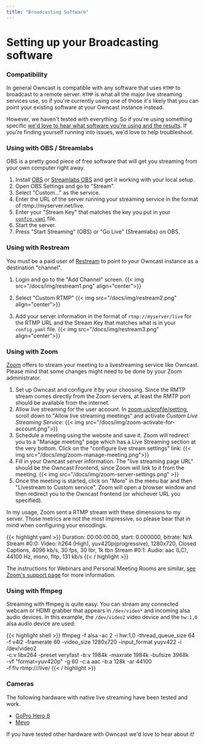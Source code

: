 ```yaml
---
title: "Broadcasting Software"
---
```


# Setting up your Broadcasting software

### Compatibility

In general Owncast is compatible with any software that uses `RTMP` to broadcast to a remote server.  `RTMP` is what all the major live streaming services use, so if you're currently using one of those it's likely that you can point your existing software at your Owncast instance instead.

However, we haven't tested with everything.  So if you're using something specific [we'd love to hear what software you're using and the results](https://github.com/owncast/owncast/issues/new).  If you're finding yourself running into issues, we'd love to help troubleshoot.

### Using with OBS / Streamlabs

OBS is a pretty good piece of free software that will get you streaming from your own computer right away.

1. Install [OBS](https://obsproject.com/) or [Streamlabs OBS](https://streamlabs.com/) and get it working with your local setup.
1. Open OBS Settings and go to "Stream".
2. Select "Custom..." as the service.
3. Enter the URL of the server running your streaming service in the format of rtmp://myserver.net/live.
4. Enter your "Stream Key" that matches the key you put in your [`config.yaml`](/docs/configuration) file.
5. Start the server.
6. Press "Start Streaming" (OBS) or "Go Live" (Streamlabs) on OBS.

### Using with Restream

You must be a paid user of [Restream](http://restream.io) to point to your Owncast instance as a destination "channel".
1. Login and go to the "Add Channel" screen.
{{< img src="/docs/img/restream1.png" align="center">}}

1. Select "Custom RTMP"
{{< img src="/docs/img/restream2.png" align="center">}}

1. Add your server information in the format of `rtmp://myserver/live` for the RTMP URL and the Stream Key that matches what is in your `config.yaml` file.
{{< img src="/docs/img/restream3.png" align="center">}}

### Using with Zoom

[Zoom](https://zoom.us/) offers to stream your meeting to a livestreaming service like Owncast. Please mind that some changes might need to be done by your Zoom administrator.

1. Set up Owncast and configure it by your choosing. Since the RMTP stream comes directly from the Zoom servers, at least the RMTP port should be available from the internet.
2. Allow live streaming for the user account. In [zoom.us/profile/setting](https://zoom.us/profile/setting), scroll down to "Allow live streaming meetings" and activate _Custom Live Streaming Service_:
  {{< img src="/docs/img/zoom-activate-for-account.png">}}
3. Schedule a meeting using the website and save it. Zoom will redirect you to a "Manage meeting" page which has a Live Streaming section at the very bottom. Click on the "configure live stream settings" link:
  {{< img src="/docs/img/zoom-manage-meeting.png">}}
4. Fill in your Owncast server information. The "live streaming page URL" should be the Owncast Frontend, since Zoom will link to it from the meeting.
  {{< img src="/docs/img/zoom-server-settings.png" >}}
5. Once the meeting is started, click on "More" in the menu bar and then "Livestream to Custom service". Zoom will open a browser window and then redirect you to the Owncast frontend (or whichever URL you specified).

In my usage, Zoom sent a RTMP stream with these dimensions to my server. Those metrics are not the most impressive, so please bear that in mind when configuring your encodings.

{{< highlight yaml >}}
Duration: 00:00:00.00, start: 0.000000, bitrate: N/A
    Stream #0:0: Video: h264 (High), yuv420p(progressive), 1280x720,
      Closed Captions, 4096 kb/s, 30 fps, 30 tbr, 1k tbn
    Stream #0:1: Audio: aac (LC), 44100 Hz, mono, fltp, 131 kb/s
{{< / highlight >}}

The instructions for Webinars and Personal Meeting Rooms are similar, [see Zoom's support page](https://support.zoom.us/hc/en-us/articles/115001777826-Live-Streaming-Meetings-or-Webinars-Using-a-Custom-Service) for more information.

### Using with ffmpeg

Streaming with ffmpeg is quite easy. You can stream any connected webcam or HDMI grabber that appears in `/dev/video*` and incoming alsa audio devices. In this example, the `/dev/video2` video device and the `hw:1,0` alsa audio device are used:

{{< highlight shell >}}
ffmpeg -f alsa -ac 2 -i hw:1,0 -thread_queue_size 64 \
  -f v4l2 -framerate 60 -video_size 1280x720 -input_format yuyv422 -i /dev/video2 \
  -c:v libx264 -preset veryfast -b:v 1984k -maxrate 1984k -bufsize 3968k \
  -vf "format=yuv420p" -g 60 -c:a aac -b:a 128k -ar 44100 \
  -f flv rtmp://<ip-of-your-server>/live/<your-streaming-key>
{{< / highlight >}}


### Cameras

The following hardware with native live streaming have been tested and work.

* [GoPro Hero 8](https://gopro.com/)
* [Mevo](https://mevo.com/)

If you have tested other hardware with Owncast we'd love to hear about it!